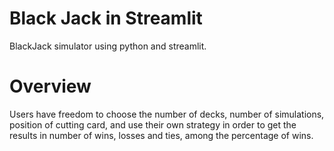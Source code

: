 # Black Jack in Streamlit
BlackJack simulator using python and streamlit.
# Overview
Users have freedom to choose the number of decks, number of simulations, position of cutting card, and use their own strategy in order to get the results in number of wins, losses and ties, among the percentage of wins.
